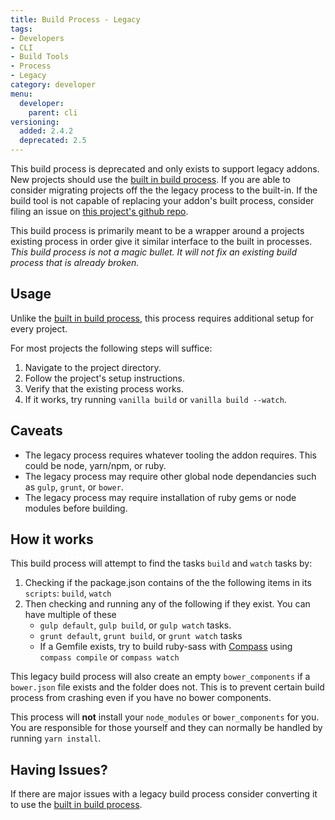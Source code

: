 ```yaml
---
title: Build Process - Legacy
tags:
- Developers
- CLI
- Build Tools
- Process
- Legacy
category: developer
menu:
  developer:
    parent: cli
versioning:
  added: 2.4.2
  deprecated: 2.5
---
```


This build process is deprecated and only exists to support legacy addons. New projects should use the [built in build process](/developer/vanilla-cli/build-process-v1). If you are able to consider migrating projects off the the legacy process to the built-in. If the build tool is not capable of replacing your addon's built process, consider filing an issue on [this project's github repo](https://github.com/vanilla/vanilla-cli/issues).

This build process is primarily meant to be a wrapper around a projects existing process in order give it similar interface to the built in processes. *This build process is not a magic bullet. It will not fix an existing build process that is already broken.*

## Usage

Unlike the [built in build process](/developer/vanilla-cli/build-process-v1), this process requires additional setup for every project. 

For most projects the following steps will suffice:

1. Navigate to the project directory.
1. Follow the project's setup instructions.
1. Verify that the existing process works.
1. If it works, try running `vanilla build` or `vanilla build --watch`.

## Caveats
- The legacy process requires whatever tooling the addon requires. This could be node, yarn/npm, or ruby.
- The legacy process may require other global node dependancies such as `gulp`, `grunt`, or `bower`.
- The legacy process may require installation of ruby gems or node modules before building.

## How it works

This build process will attempt to find the tasks `build` and `watch` tasks by:

1. Checking if the package.json contains of the the following items in its `scripts`: `build`, `watch`
2. Then checking and running any of the following if they exist. You can have multiple of these
    - `gulp default`, `gulp build`, or `gulp watch` tasks.
    - `grunt default`, `grunt build`, or `grunt watch` tasks
    - If a Gemfile exists, try to build ruby-sass with [Compass](https://github.com/Compass/compass) using `compass compile` or `compass watch`

This legacy build process will also create an empty `bower_components` if a `bower.json` file exists and the folder does not. This is to prevent certain build process from crashing even if you have no bower components.

This process will **not** install your `node_modules` or `bower_components` for you. You are responsible for those yourself and they can normally be handled by running `yarn install`.

## Having Issues?
If there are major issues with a legacy build process consider converting it to use the [built in build process](/developer/vanilla-cli/build-quickstart).
